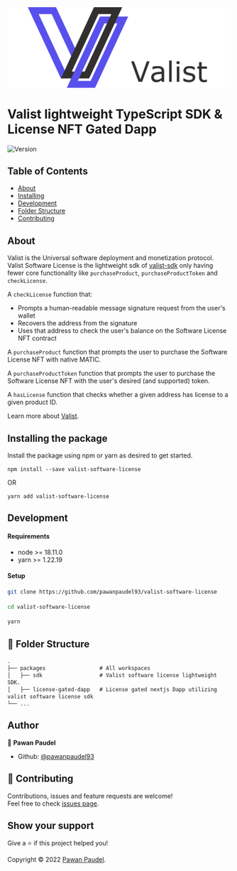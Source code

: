 [![Logo](https://raw.githubusercontent.com/valist-io/valist/main/img/logo-header.png)](https://valist.io)

# Valist lightweight TypeScript SDK & License NFT Gated Dapp

<p>
  <img alt="Version" src="https://img.shields.io/badge/version-0.0.5-blue.svg?cacheSeconds=2592000" />
</p>

## Table of Contents

- [About](#about)
- [Installing](#installing)
- [Development](#development)
- [Folder Structure](#packages)
- [Contributing](#contributing)

## About <a name = "about"></a>

Valist is the Universal software deployment and monetization protocol. Valist Software License is the lightweight sdk of [valist-sdk](https://github.com/valist-io/valist-js/tree/main/packages/valist-sdk) only having fewer core functionality like `purchaseProduct`, `purchaseProductToken` and `checkLicense`.

A `checkLicense` function that:

- Prompts a human-readable message signature request from the user's wallet
- Recovers the address from the signature
- Uses that address to check the user's balance on the Software License NFT contract

A `purchaseProduct` function that prompts the user to purchase the Software License NFT with native MATIC.

A `purchaseProductToken` function that prompts the user to purchase the Software License NFT with the user's desired (and supported) token.

A `hasLicense` function that checks whether a given address has license to a given product ID.

Learn more about [Valist](https://valist.io/).

## Installing the package <a name = "installing"></a>

Install the package using npm or yarn as desired to get started.

```
npm install --save valist-software-license
```

OR

```
yarn add valist-software-license
```

## Development <a name="development"></a>

#### Requirements

- node >= 18.11.0
- yarn >= 1.22.19

#### Setup

```bash
git clone https://github.com/pawanpaudel93/valist-software-license

cd valist-software-license

yarn
```

## 🧐 Folder Structure <a name = "packages"></a>

    .
    ├── packages                 # All workspaces
    │   ├── sdk                  # Valist software license lightweight SDK.
    │   ├── license-gated-dapp   # License gated nextjs Dapp utilizing valist software license sdk
    └── ...

## Author

👤 **Pawan Paudel**

- Github: [@pawanpaudel93](https://github.com/pawanpaudel93)

## 🤝 Contributing <a name = "contributing"></a>

Contributions, issues and feature requests are welcome!<br />Feel free to check [issues page](https://github.com/pawanpaudel93/valist-software-license/issues).

## Show your support

Give a ⭐️ if this project helped you!

Copyright © 2022 [Pawan Paudel](https://github.com/pawanpaudel93).<br />

